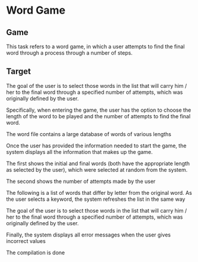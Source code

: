 # Word Game

## Game
This task refers to a word game, in which a user attempts to find the final word through a process through a number of steps.

## Target
The goal of the user is to select those words in the list that will carry him / her to the final word through a specified number of attempts, which was originally defined by the user.

Specifically, when entering the game, the user has the option to choose the length of the word to be played and the number of attempts to find the final word.

The word file contains a large database of words of various lengths

Once the user has provided the information needed to start the game, the system displays all the information that makes up the game.

The first shows the initial and final words (both have the appropriate length as selected by the user), which were selected at random from the system.

The second shows the number of attempts made by the user

The following is a list of words that differ by letter from the original word. As the user selects a keyword, the system refreshes the list in the same way

The goal of the user is to select those words in the list that will carry him / her to the final word through a specified number of attempts, which was originally defined by the user.

Finally, the system displays all error messages when the user gives incorrect values

The compilation is done
